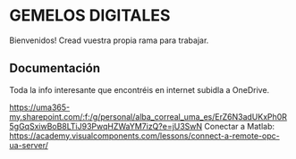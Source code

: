 # GEMELOS DIGITALES
Bienvenidos!
Cread vuestra propia rama para trabajar. 
## Documentación
Toda la info interesante que encontréis en internet subidla a OneDrive. 

https://uma365-my.sharepoint.com/:f:/g/personal/alba_correal_uma_es/ErZ6N3adUKxPh0R5gGqSxiwBoB8LTiJ93PwqHZWaYM7izQ?e=jU3SwN
Conectar a Matlab: https://academy.visualcomponents.com/lessons/connect-a-remote-opc-ua-server/
